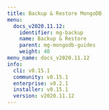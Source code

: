 ```yaml
---
title: Backup & Restore MongoDB
menu:
  docs_v2020.11.12:
    identifier: mg-backup
    name: Backup & Restore
    parent: mg-mongodb-guides
    weight: 40
menu_name: docs_v2020.11.12
info:
  cli: v0.15.1
  community: v0.15.1
  enterprise: v0.2.1
  installer: v0.15.1
  version: v2020.11.12
---
```


